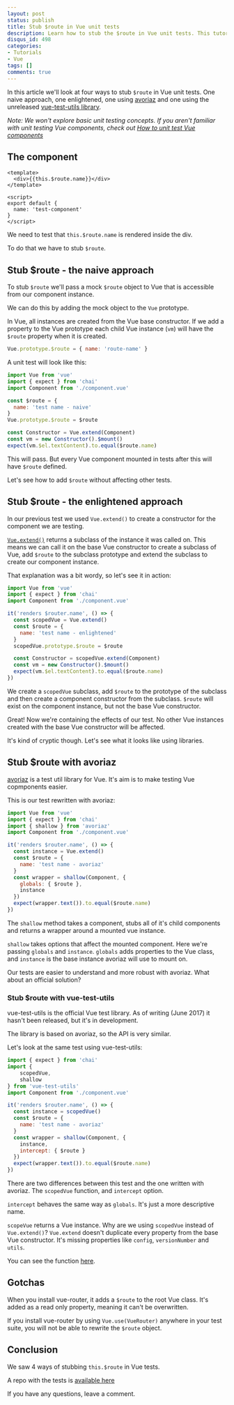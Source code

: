 ```yaml
---
layout: post
status: publish
title: Stub $route in Vue unit tests
description: Learn how to stub the $route in Vue unit tests. This tutorial walks through 4 ways of stubbing the vue-router $route object.
disqus_id: 498
categories:
- Tutorials
- Vue
tags: []
comments: true
---
```


In this article we'll look at four ways to stub `$route` in Vue unit tests. One naive approach, one enlightened, one using <a href="https://github.com/eddyerburgh/avoriaz" target="_blank" rel="noopener">avoriaz</a> and one using the unreleased <a href="https://github.com/vuejs/vue-test-utils" target="_blank" rel="noopener">vue-test-utils library</a>.

*Note: We won't explore basic unit testing concepts. If you aren't familiar with unit testing Vue components, check out <a rel="noopener" href="{% post_url 2017-02-02-unit-test-vue-components %}" target="_blank">How to unit test Vue components</a>*

## The component

```vue
<template>
  <div>{{this.$route.name}}</div>
</template>

<script>
export default {
  name: 'test-component'
}
</script>
```

We need to test that `this.$route.name` is rendered inside the div.

To do that we have to stub `$route`.

## Stub $route - the naive approach

To stub `$route` we'll pass a mock `$route` object to Vue that is accessible from our component instance.

We can do this by adding the mock object to the `Vue` prototype.

In Vue, all instances are created from the Vue base constructor. If we add a property to the Vue prototype each child Vue instance (`vm`) will have the `$route` property when it is created.

```js
Vue.prototype.$route = { name: 'route-name' }
```

A unit test will look like this:

```js
import Vue from 'vue'
import { expect } from 'chai'
import Component from './component.vue'

const $route = {
  name: 'test name - naive'
}
Vue.prototype.$route = $route

const Constructor = Vue.extend(Component)
const vm = new Constructor().$mount()
expect(vm.$el.textContent).to.equal($route.name)
```

This will pass. But every Vue component mounted in tests after this will have `$route` defined.

Let's see how to add `$route` without affecting other tests.

## Stub $route - the enlightened approach

In our previous test we used `Vue.extend()` to create a constructor for the component we are testing. 

[`Vue.extend()`](https://vuejs.org/v2/api/#Vue-extend) returns a subclass of the instance it was called on. This means we can call it on the base Vue constructor to create a subclass of Vue, add `$route` to the subclass prototype and extend the subclass to create our component instance.

That explanation was a bit wordy, so let's see it in action:

```js
import Vue from 'vue'
import { expect } from 'chai'
import Component from './component.vue'

it('renders $router.name', () => {
  const scopedVue = Vue.extend()
  const $route = {
    name: 'test name - enlightened'
  }
  scopedVue.prototype.$route = $route

  const Constructor = scopedVue.extend(Component)
  const vm = new Constructor().$mount()
  expect(vm.$el.textContent).to.equal($route.name)
})
```

We create a `scopedVue` subclass, add `$route` to the prototype of the subclass and then create a component constructor from the subclass. `$route` will exist on the component instance, but not the base Vue constructor.

Great! Now we're containing the effects of our test. No other Vue instances created with the base Vue constructor will be affected.

It's kind of cryptic though. Let's see what it looks like using libraries.

## Stub $route with avoriaz

<a rel="noopenr" target="_blank" href="https://github.com/eddyerburgh/avoriaz">avoriaz</a> is a test util library for Vue. It's aim is to make testing Vue copmponents easier.

This is our test rewritten with avoriaz:

```js
import Vue from 'vue'
import { expect } from 'chai'
import { shallow } from 'avoriaz'
import Component from './component.vue'

it('renders $router.name', () => {
  const instance = Vue.extend()
  const $route = {
    name: 'test name - avoriaz'
  }
  const wrapper = shallow(Component, {
    globals: { $route },
    instance
  })
  expect(wrapper.text()).to.equal($route.name)
})
```

The `shallow` method takes a component, stubs all of it's child components and returns a wrapper around a mounted vue instance.

`shallow` takes options that affect the mounted component. Here we're passing `globals` and `instance`. `globals` adds properties to the Vue class, and `instance` is the base instance avoriaz will use to mount on.

Our tests are easier to understand and more robust with avoriaz. What about an official solution?

### Stub $route with vue-test-utils

vue-test-utils is the official Vue test library. As of writing (June 2017) it hasn't been released, but it's in development. 

The library is based on avoriaz, so the API is very similar.

Let's look at the same test using vue-test-utils:

```js
import { expect } from 'chai'
import {
    scopedVue,
    shallow
} from 'vue-test-utils'
import Component from './component.vue'

it('renders $router.name', () => {
  const instance = scopedVue()
  const $route = {
    name: 'test name - avoriaz'
  }
  const wrapper = shallow(Component, {
    instance,
    intercept: { $route }
  })
  expect(wrapper.text()).to.equal($route.name)
})
```

There are two differences between this test and the one written with avoriaz. The `scopedVue` function, and `intercept` option.

`intercept` behaves the same way as `globals`. It's just a more descriptive name. 

`scopeVue` returns a Vue instance. Why are we using `scopedVue` instead of `Vue.extend()`? `Vue.extend` doesn't duplicate every property from the base Vue constructor. It's missing properties like `config`, `versionNumber` and `utils`.

You can see the function [here](https://github.com/vuejs/vue-test-utils/blob/master/src/ScopedVue.js).

## Gotchas

When you install vue-router, it adds a `$route` to the root Vue class. It's added as a read only property, meaning it can't be overwritten.

If you install vue-router by using `Vue.use(VueRouter)` anywhere in your test suite, you will not be able to rewrite the `$route` object.

## Conclusion

We saw 4 ways of stubbing `this.$route` in Vue tests.

A repo with the tests is <a href="https://github.com/eddyerburgh/stub-route-in-vue-unit-tests/" rel="noopener" target="_blank">available here</a>

If you have any questions, leave a comment.